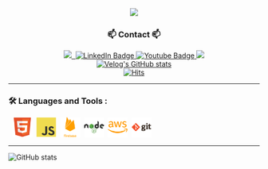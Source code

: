 <div id="header" align="center">
  <img src="https://media.giphy.com/media/M9gbBd9nbDrOTu1Mqx/giphy.gif" width="100"/>
</div>
<h3 align="center">📫 Contact 📫</h3>
<div id="badges" align="center">
  <a href="https://velog.io/@smile_b">
    <img src="https://img.shields.io/badge/Velog-1EBC8F?style=for-the-badge&logo=velog&logoColor=white" />&nbsp
  </a>
  <a href="https://www.linkedin.com/in/seongbeen-kim-909034304/">
    <img src="https://img.shields.io/badge/LinkedIn-blue?style=for-the-badge&logo=linkedin&logoColor=white" alt="LinkedIn Badge"/>
  </a>
  <a href="https://www.youtube.com/channel/UCxlkiu9_aWijoD7BannNM7w">
    <img src="https://img.shields.io/badge/YouTube-red?style=for-the-badge&logo=youtube&logoColor=white" alt="Youtube Badge"/>
  </a>
  <a href="mailto:qodj6909@gmail.com">
  <img src="https://img.shields.io/badge/qodj6909@gmail.com-D14836?style=for-the-badge&logo=gmail&logoColor=white"/>
  </a>
</div>


  <div align='center'>
    <a href="https://velog.io/@smile_b">
      <img src="https://velog-readme-stats.vercel.app/api?name=smile_b" alt="Velog's GitHub stats">
    </a>
    <br>
    <a href="https://hits.seeyoufarm.com">
      <img src="https://hits.seeyoufarm.com/api/count/incr/badge.svg?url=https%3A%2F%2Fvelog.io%2F%40smile_b&count_bg=%237DC645&title_bg=%23555555&icon=tencentqq.svg&icon_color=%23E6C661&title=velog&edge_flat=true" alt="Hits">
    </a>
  </div>
  
---

### :hammer_and_wrench: Languages and Tools :
<div
  <img src="https://github.com/devicons/devicon/blob/master/icons/css3/css3-plain-wordmark.svg"  title="CSS3" alt="CSS" width="40" height="40"/>&nbsp;
  <img src="https://github.com/devicons/devicon/blob/master/icons/html5/html5-original.svg" title="HTML5" alt="HTML" width="40" height="40"/>&nbsp;
  <img src="https://github.com/devicons/devicon/blob/master/icons/javascript/javascript-original.svg" title="JavaScript" alt="JavaScript" width="40" height="40"/>&nbsp;
  <img src="https://github.com/devicons/devicon/blob/master/icons/firebase/firebase-plain-wordmark.svg" title="Firebase" alt="Firebase" width="40" height="40"/>&nbsp;
  <img src="https://github.com/devicons/devicon/blob/master/icons/nodejs/nodejs-original-wordmark.svg" title="NodeJS" alt="NodeJS" width="40" height="40"/>&nbsp;
  <img src="https://github.com/devicons/devicon/blob/master/icons/amazonwebservices/amazonwebservices-plain-wordmark.svg" title="AWS" alt="AWS" width="40" height="40"/>&nbsp;
  <img src="https://github.com/devicons/devicon/blob/master/icons/git/git-original-wordmark.svg" title="Git" **alt="Git" width="40" height="40"/>
</div>

---

![GitHub stats](https://github-readme-stats.vercel.app/api?username=Kimseongbeen&count_private=true&show_icons=true&theme=solarized-light)
